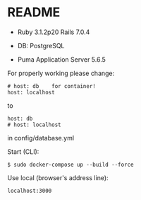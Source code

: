 # README


* Ruby 3.1.2p20 Rails 7.0.4

* DB: PostgreSQL

* Puma Application Server 5.6.5


For properly working please change: 

```
# host: db    for container!
host: localhost
```
to
```
host: db  
# host: localhost
```
in config/database.yml


Start (CLI):

```
$ sudo docker-compose up --build --force
```

Use local (browser's address line):
```
localhost:3000
```
